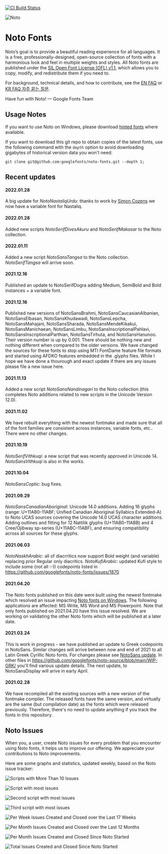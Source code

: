 [![CI Build Status](https://github.com/googlefonts/noto-fonts/workflows/Continuous%20Test%20+%20Deploy/badge.svg?branch=main)](https://github.com/googlefonts/noto-fonts/actions/workflows/ci.yml?query=workflow%3ATest+branch%3Amain)

![Noto](images/noto.png)

# Noto Fonts

Noto’s goal is to provide a beautiful reading experience for all languages. It is a free, professionally-designed, open-source collection of fonts with a harmonious look and feel in multiple weights and styles. All Noto fonts are published under the [SIL Open Font License (OFL) v1.1](http://scripts.sil.org/OFL), which allows you to copy, modify, and redistribute them if you need to.

For background, technical details, and how to contribute, see the [EN FAQ](FAQ.md) or [KR FAQ 자주 묻는 질문](FAQ-KR.md).

Have fun with Noto! — Google Fonts Team

## Usage Notes

If you want to use Noto on Windows, please download [hinted fonts](https://github.com/googlefonts/noto-fonts/tree/main/hinted/ttf) where available.

If you want to download this git repo to obtain copies of the latest fonts, use the following command with the `depth` option to avoid downloading gigabytes of historical version data you won't need:

    git clone git@github.com:googlefonts/noto-fonts.git --depth 1;


## Recent updates


#### 2022.01.28
A big update for *NotoNastaliqUrdu*: thanks to work by [Simon Cozens](https://github.com/simoncozens) we now have a variable font for Nastaliq.

#### 2022.01.28
Added new scripts *NotoSerifDivesAkuru* and *NotoSerifMakasar* to the Noto collection.

#### 2022.01.11
Added a new script *NotoSansTangsa* to the Noto collection. *NotoSerifTangsa* will arrive soon.

#### 2021.12.16
Published an update to NotoSerifDogra adding Medium, SemiBold and Bold instances + a variable font.

#### 2021.12.16
Published new versions of NotoSansBrahmi, NotoSansCaucasianAlbanian, NotoSansElbasan, NotoSansKhudawadi, NotoSansLepcha, NotoSansMahajani, NotoSansSharada, NotoSansMendeKikakui, NotoSansManichaean, NotoSansLimbu, NotoSansInscriptionalPahlavi, NotoSansInscriptionalParthian, NotoSansTirhuta, and NotoSansHanunoo. Their version number is up by 0.001. There should be nothing new and nothing different when compared to the older versions. We have changed the sources for these fonts to stop using MTI FontDame feature file formats and started using AFDKO features embedded in the .glyphs files. While I hope we have done a thourough and exact update if there are any issues please file a new issue here.

#### 2021.11.13
Added a new script *NotoSansNandinagari* to the Noto collection (this completes Noto additions related to new scripts in the Unicode Version 12.0).

#### 2021.11.02
We have rebuilt everything with the newest fontmake and made sure that all of the font families are consistent across instances, variable fonts, etc.. There were no other changes.

#### 2021.10.19
*NotoSerifVithkuqi*: a new script that was recently approved in Unicode 14. *NotoSansVithkuqi* is also in the works.

#### 2021.10.04
*NotoSansCoptic*: bug fixes.

#### 2021.09.29
*NotoSansCanadianAboriginal*: Unicode 14.0 additions. Adding 16 glyphs (range: U+11AB0–11ABF; Unified Canadian Aboriginal Syllabics Extended-A) to Noto UCAS sources covering the Unicode 14.0 UCAS character additions. Adding outlines and fitting for 12 Nattilik glyphs (U+11AB0–11ABB) and 4 Cree/Ojibway sp-series (U+11ABC–11ABF), and ensuring compatibility across all sources for these glyphs.

#### 2021.06.03

*NotoNaskhArabic*: all of diacrritics now support Bold weight (and variable) replacing prior Regular only diacritics.
*NotoKufiArabic*: updated Kufi style to include some (not all :-)) codepoints listed in https://github.com/googlefonts/noto-fonts/issues/1870

#### 2021.04.20

The Noto fonts published on this date were built using the newest fontmake which resolved an issue impacting [Noto fonts on Windows](https://github.com/googlefonts/noto-fonts/issues/2066). The following applications are affected: MS Write, MS Word and MS Powerpoint.
Note that only fonts published on 2021.04.20 have this issue resolved. We are working on validating the other Noto fonts which will be published at a later date.

#### 2021.03.24

This is work in progress - we have published an update to Greek codepoints in NotoSans. Similar changes will arrive between now and end of 2021 to all Latin Greek Cyrillic Noto fonts. For changes please see [NotoSans update](https://github.com/googlefonts/noto-source/blob/main/WIP-GRK/20210310-NotoSans-MM.pdf). In other files in https://github.com/googlefonts/noto-source/blob/main/WIP-GRK/ you'll find various update details. The next update, to NotoSansDisplay will arive in early April.

#### 2021.02.28

We have recompiled all the existing sources with a new version of the fontmake compiler. The released fonts have the same version, and virtually are the same (but compilation date) as the fonts which were released previously. Therefore, there's no need to update anything if you track the fonts in this repository.

## Noto Issues

When you, a user, create Noto issues for every problem that you encounter using Noto fonts, it helps us to improve our offering.
We appreciate your contributions to Noto improvements.

Here are some graphs and statistics, updated weekly, based on the Noto issue tracker:

![Scripts with More Than 10 Issues](images/topscripts-data.png)

![Script with most issues](images/TOP01-script-data.png)

![Second script with most issues](images/TOP02-script-data.png)

![Third script with most issues](images/TOP03-script-data.png)

![Per Week Issues Created and Closed over the Last 17 Weeks](https://github.com/googlefonts/noto-fonts/blob/main/images/15-weeks-data.png)

![Per Month Issues Created and Closed over the Last 12 Months](images/12-month-data.png)

![Per Month Issues Created and Closed Since Noto Started](images/periodic-data.png)

![Total Issues Created and Closed Since Noto Started](images/cumulative-data.png)
